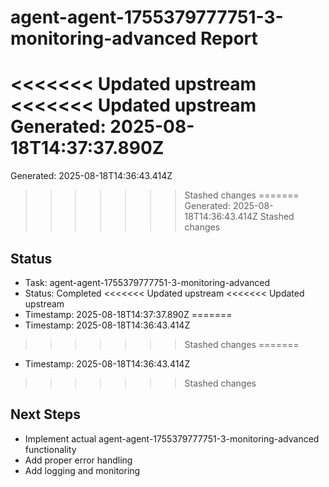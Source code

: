# agent-agent-1755379777751-3-monitoring-advanced Report

<<<<<<< Updated upstream
<<<<<<< Updated upstream
Generated: 2025-08-18T14:37:37.890Z
=======
Generated: 2025-08-18T14:36:43.414Z
>>>>>>> Stashed changes
=======
Generated: 2025-08-18T14:36:43.414Z
>>>>>>> Stashed changes

## Status
- Task: agent-agent-1755379777751-3-monitoring-advanced
- Status: Completed
<<<<<<< Updated upstream
<<<<<<< Updated upstream
- Timestamp: 2025-08-18T14:37:37.890Z
=======
- Timestamp: 2025-08-18T14:36:43.414Z
>>>>>>> Stashed changes
=======
- Timestamp: 2025-08-18T14:36:43.414Z
>>>>>>> Stashed changes

## Next Steps
- Implement actual agent-agent-1755379777751-3-monitoring-advanced functionality
- Add proper error handling
- Add logging and monitoring
